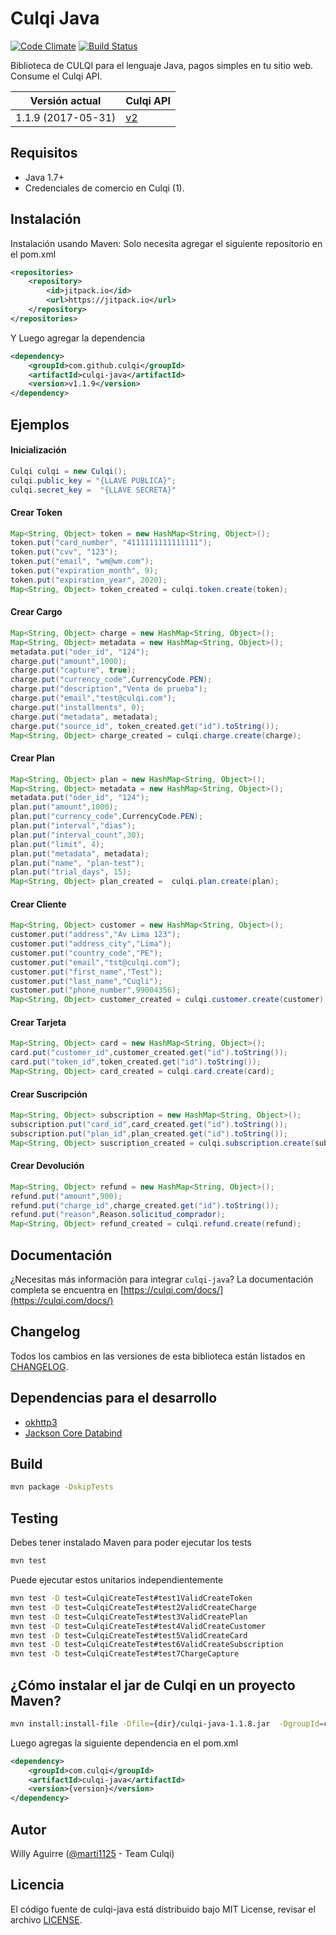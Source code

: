 # Culqi Java

[![Code Climate](https://codeclimate.com/github/culqi/culqi-java/badges/gpa.svg)](https://codeclimate.com/github/culqi/culqi-java)
[![Build Status](https://travis-ci.org/culqi/culqi-java.svg?branch=master)](https://travis-ci.org/culqi/culqi-java)

Biblioteca de CULQI para el lenguaje Java, pagos simples en tu sitio web. Consume el Culqi API.

| Versión actual|Culqi API|
|----|----|
| 1.1.9 (2017-05-31) |[v2](https://culqi.com/api/)|

## Requisitos

- Java 1.7+
- Credenciales de comercio en Culqi (1).

## Instalación

Instalación usando Maven:
Solo necesita agregar el siguiente repositorio en el pom.xml

```xml
<repositories>
    <repository>
        <id>jitpack.io</id>
        <url>https://jitpack.io</url>
    </repository>
</repositories>
```

Y Luego agregar la dependencia

```xml
<dependency>
    <groupId>com.github.culqi</groupId>
    <artifactId>culqi-java</artifactId>
    <version>v1.1.9</version>
</dependency>
```

## Ejemplos

#### Inicialización

```java
Culqi culqi = new Culqi();
culqi.public_key = "{LLAVE PUBLICA}";
culqi.secret_key =  "{LLAVE SECRETA}"
```

#### Crear Token

```java
Map<String, Object> token = new HashMap<String, Object>();
token.put("card_number", "4111111111111111");
token.put("cvv", "123");
token.put("email", "wm@wm.com");
token.put("expiration_month", 9);
token.put("expiration_year", 2020);
Map<String, Object> token_created = culqi.token.create(token);

```

#### Crear Cargo

```java
Map<String, Object> charge = new HashMap<String, Object>();
Map<String, Object> metadata = new HashMap<String, Object>();
metadata.put("oder_id", "124");
charge.put("amount",1000);
charge.put("capture", true);
charge.put("currency_code",CurrencyCode.PEN);
charge.put("description","Venta de prueba");
charge.put("email","test@culqi.com");
charge.put("installments", 0);
charge.put("metadata", metadata);
charge.put("source_id", token_created.get("id").toString());
Map<String, Object> charge_created = culqi.charge.create(charge);

```

#### Crear Plan

```java
Map<String, Object> plan = new HashMap<String, Object>();
Map<String, Object> metadata = new HashMap<String, Object>();
metadata.put("oder_id", "124");
plan.put("amount",1000);
plan.put("currency_code",CurrencyCode.PEN);
plan.put("interval","dias");
plan.put("interval_count",30);
plan.put("limit", 4);
plan.put("metadata", metadata);
plan.put("name", "plan-test");
plan.put("trial_days", 15);
Map<String, Object> plan_created =  culqi.plan.create(plan);
```

#### Crear Cliente

```java
Map<String, Object> customer = new HashMap<String, Object>();
customer.put("address","Av Lima 123");
customer.put("address_city","Lima");
customer.put("country_code","PE");
customer.put("email","tst@culqi.com");
customer.put("first_name","Test");
customer.put("last_name","Cuqli");
customer.put("phone_number",99004356);
Map<String, Object> customer_created = culqi.customer.create(customer);
```

#### Crear Tarjeta

```java
Map<String, Object> card = new HashMap<String, Object>();
card.put("customer_id",customer_created.get("id").toString());
card.put("token_id",token_created.get("id").toString());
Map<String, Object> card_created = culqi.card.create(card);
```


#### Crear Suscripción

```java
Map<String, Object> subscription = new HashMap<String, Object>();
subscription.put("card_id",card_created.get("id").toString());
subscription.put("plan_id",plan_created.get("id").toString());
Map<String, Object> suscription_created = culqi.subscription.create(subscription);
```

#### Crear Devolución

```java
Map<String, Object> refund = new HashMap<String, Object>();
refund.put("amount",900);
refund.put("charge_id",charge_created.get("id").toString());
refund.put("reason",Reason.solicitud_comprador);
Map<String, Object> refund_created = culqi.refund.create(refund);
```

## Documentación
¿Necesitas más información para integrar `culqi-java`? La documentación completa se encuentra en [https://culqi.com/docs/](https://culqi.com/docs/)


## Changelog

Todos los cambios en las versiones de esta biblioteca están listados en [CHANGELOG](CHANGELOG).

## Dependencias para el desarrollo

- [okhttp3](http://square.github.io/okhttp/)
- [Jackson Core Databind](https://github.com/FasterXML/jackson-databind/wiki)

## Build

```bash
mvn package -DskipTests
```

## Testing

Debes tener instalado Maven para poder ejecutar los tests

```bash
mvn test
```

Puede ejecutar estos unitarios independientemente

```bash
mvn test -D test=CulqiCreateTest#test1ValidCreateToken
mvn test -D test=CulqiCreateTest#test2ValidCreateCharge
mvn test -D test=CulqiCreateTest#test3ValidCreatePlan
mvn test -D test=CulqiCreateTest#test4ValidCreateCustomer
mvn test -D test=CulqiCreateTest#test5ValidCreateCard
mvn test -D test=CulqiCreateTest#test6ValidCreateSubscription
mvn test -D test=CulqiCreateTest#test7ChargeCapture
```

## ¿Cómo instalar el jar de Culqi en un proyecto Maven? 

```bash
mvn install:install-file -Dfile={dir}/culqi-java-1.1.8.jar  -DgroupId=com.culqi -DartifactId=culqi-java -Dversion={version} -Dpackaging=jar
```


Luego agregas la siguiente dependencia en el pom.xml

```xml
<dependency>
    <groupId>com.culqi</groupId>
    <artifactId>culqi-java</artifactId>
    <version>{version}</version>
</dependency>
```

## Autor

Willy Aguirre ([@marti1125](https://github.com/marti1125) - Team Culqi)

## Licencia

El código fuente de culqi-java está distribuido bajo MIT License, revisar el archivo [LICENSE](https://github.com/culqi/culqi-java/blob/master/LICENSE).
